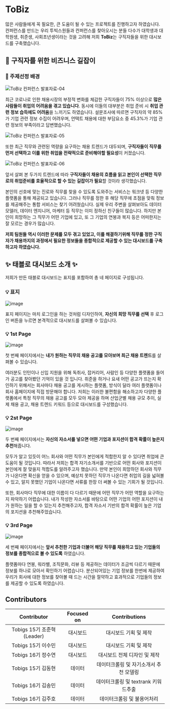 # ToBiz

많은 사람들에게 꼭 필요한, 큰 도움이 될 수 있는 프로젝트를 진행하고자 하였습니다. 컨퍼런스를 만드는 우리 투빅스원들과 컨퍼런스를 찾아오시는 분들 다수가 대학생과 대학원생, 취준생, 사회초년생이라는 것을 고려해 저희 **ToBiz**는 구직자들을 위한 대시보드를 구축했습니다.


## 🧐 구직자를 위한 비즈니스 길잡이

### 📣 주제선정 배경


![ToBiz 컨퍼런스 발표자료-04](https://user-images.githubusercontent.com/65265790/152995014-643cc4ec-3656-4172-87b9-422af0a5582b.png)

최근 코로나로 인한 채용시장의 부정적 변화를 체감한 구직자들이 75% 이상으로 **많은 사람들이 취업의 어려움을 겪고 있습니다**. 동시에 이들의 대부분은 취업 준비 시 **취업 관련 정보 습득에도 어려움**을 느끼기도 하였습니다. 설문조사에 따르면 구직자의 약 85%가 기업 관련 정보 수집이 어려우며, 언택트 채용에 대한 부담요소 중 45.3%가 기업 관련 정보의 부족이라고 답변했습니다.

![ToBiz 컨퍼런스 발표자료-05](https://user-images.githubusercontent.com/65265790/152995029-edc32190-63f2-4cc2-97f5-4c13a753ff7b.png)

또한 최근 직무와 관련된 역량을 요구하는 채용 트렌드가 대두되며, **구직자들이 직무를 먼저 선택하고 이를 위한 취업을 전략적으로 준비해야할 필요성**이 커졌습니다.

![ToBiz 컨퍼런스 발표자료-06](https://user-images.githubusercontent.com/65265790/152995046-e05141b2-38b1-414f-8f87-408fad542bfb.png)

앞서 살펴 본 두가지 트렌드에 따라 **구직자들이 채용의 흐름을 읽고 본인이 선택한 직무로의 취업준비를 효율적으로 할 수 있는 길잡이가 필요**할 것이라 생각했습니다. 

본인의 선호에 맞는 진로와 직무를 찾을 수 있도록 도와주는 서비스는 워크넷 등 다양한 플랫폼을 통해 제공되고 있습니다. 그러나 직무를 정한 후 해당 직무에 초점을 맞춰 정보를 제공해주는 통합 서비스는 찾기 어려웠습니다. 실제 우리 주변을 살펴보아도 데이터 모델러, 데이터 엔지니어, 마케터 등 직무는 이미 정하신 친구들이 많습니다. 하지만 본인이 희망하는 그 직무가 어떤 기업에 있고, 또 그 기업의 연봉과 복지 등은 어떠한지는 잘 모르는 경우가 많습니다. 

**저희 팀원들 역시 이러한 문제를 모두 겪고 있었고, 이를 해결하기위해 직무를 정한 구직자가 채용까지의 과정에서 필요한 정보들을 종합적으로 제공할 수 있는 대시보드를 구축하고자 하였습니다.**



## ✨ 태블로 대시보드 소개 ✨


저희가 만든 태블로 대시보드는 표지를 포함하여 총 네 페이지로 구성됩니다.

### 💡 표지

![image](https://user-images.githubusercontent.com/65265790/152995229-87fa94b7-1c6a-4d5c-8346-ee67e59b4fef.png)

표지 페이지는 마치 로그인을 하는 것처럼 디자인하여, **자신의 희망 직무를 선택** 후 로그인 버튼을 누르면 본격적으로 대시보드를 살펴볼 수 있습니다.

### 💡 1st Page

![image](https://user-images.githubusercontent.com/65265790/152995142-2adec2ce-75b2-40ee-b0ce-5e58d4e8be05.png)

첫 번째 페이지에서는 **내가 원하는 직무의 채용 공고를 모아보며 최근 채용 트렌드**를 살펴볼 수 있습니다. 

여러분도 인턴이나 신입 지원을 위해 독취사, 잡커리어, 사람인 등 다양한 플랫폼을 들어가 공고를 찾아봤던 기억이 있을 것 입니다. 취준을 하거나 요새 어떤 공고가 뜨는지 확인하기 위해서는 회사마다 채용 공고를 게시하는 플랫폼, 방식이 달라 여러 플랫폼이나 회사 홈페이지에 직접 방문해야 합니다. 저희는 이러한 불편함을 해소하고자 다양한 플랫폼에서 특정 직무의 채용 공고를 모두 모아 제공을 하며 산업군별 채용 규모 추이, 실제 채용 공고, 채용 트렌드 키워드 등으로 대시보드를 구성했습니다.

### 💡 2st Page
![image](https://user-images.githubusercontent.com/65265790/152997982-5290c177-473c-4eae-9d9e-22d3e5527b72.png)

두 번째 페이지에서는 **자신의 자소서를 넣으면 어떤 기업과 포지션이 합격 확률이 높은지 추천**해줍니다. 

모두가 알고 있듯이 어느 회사와 어떤 직무가 본인에게 적합한지 알 수 있다면 취업에 큰 도움이 될 것입니다. 따라서 저희는 합격 자기소개서를 기반으로 어떤 회사와 포지션이 본인에게 잘 맞을지 적합도를 알려주고자 했습니다. 만약 본인이 희망하던 회사와 직무가 나온다면 확신을 얻을 수 있으며, 예상치 못하던 직무가 나온다면 취업의 길을 넓혀볼 수 있고, 알지 못했던 기업이 나온다면 서류를 한장 더 써볼 수 있는 기회가 될 것입니다. 

또한, 회사마다 직무에 대한 이름이 다 다르기 때문에 어떤 직무가 어떤 역할을 요구하는지 파악하기 어렵습니다. 내가 작성한 자소서를 바탕으로 어떤 기업의 어떤 포지션이 내가 원하는 일을 할 수 있는지 추천해주고자, 합격 자소서 기반의 합격 확률이 높은 기업의 포지션을 추천해주었습니다.

### 💡 3rd Page

![image](https://user-images.githubusercontent.com/65265790/152998196-b7e99835-aa13-46d1-94a1-fcc2f80d8706.png)

세 번째 페이지에서는 **앞서 추천한 기업과 더불어 해당 직무를 채용하고 있는 기업들의 정보를 종합적으로 볼 수 있도록** 하였습니다. 

플랫폼마다 연봉, 워라밸, 조직문화, 리뷰 등 제공하는 데이터가 조금씩 다르기 때문에 정보를 하나로 모아서 확인하기 어렵습니다. 분산되어있는 기업 정보를 한번에 제공하여 우리가 회사에 대한 정보를 찾아볼 때 드는 시간을 절약하고 효과적으로 기업들의 정보를 제공할 수 있도록 하였습니다. 


## Contributors

|Contributor|Focused on|Contributions| 
|:-----:|:-----:|:-----:|
|Tobigs 15기 조준혁(Leader)|대시보드|대시보드 기획 및 제작|
|Tobigs 15기 이수민|대시보드|대시보드 기획 및 제작|
|Tobigs 16기 정수연|대시보드|대시보드 전체 디자인 및 제작|
|Tobigs 15기 김동현|데이터|데이터크롤링 및 자기소개서 추천 모델링|
|Tobigs 16기 김송민|데이터|데이터크롤링 및 textrank 키워드추출|
|Tobigs 16기 김주호|데이터|데이터크롤링 및 불용어처리|
